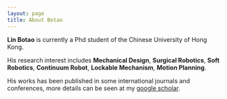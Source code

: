 ```yaml
---
layout: page
title: About Botao
---
```


**Lin Botao** is currently a Phd student of the Chinese University of Hong Kong.

His research interest includes **Mechanical Design**, **Surgical Robotics**, **Soft Robotics**, **Continuum Robot**, **Lockable Mechanism**, **Motion Planning**.

His works has been published in some international journals and conferences, more details can be seen at my [google scholar](https://scholar.google.com/citations?user=n1Ii94gAAAAJ&hl=en).
